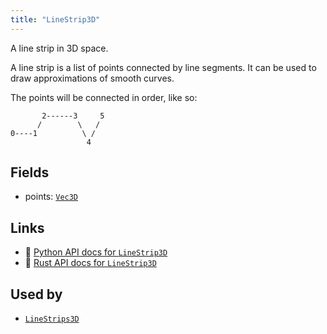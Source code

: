 ```yaml
---
title: "LineStrip3D"
---
```


A line strip in 3D space.

A line strip is a list of points connected by line segments. It can be used to draw
approximations of smooth curves.

The points will be connected in order, like so:
```text
       2------3     5
      /        \   /
0----1          \ /
                 4
```

## Fields

* points: [`Vec3D`](../datatypes/vec3d.md)

## Links
 * 🐍 [Python API docs for `LineStrip3D`](https://ref.rerun.io/docs/python/nightly/common/components#rerun.components.LineStrip3D)
 * 🦀 [Rust API docs for `LineStrip3D`](https://docs.rs/rerun/0.9.0-alpha.10/rerun/components/struct.LineStrip3D.html)


## Used by

* [`LineStrips3D`](../archetypes/line_strips3d.md)
